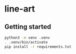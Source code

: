 # line-art

## Getting started

```bash
python3 -m venv .venv
. .venv/bin/activate
pip install -r requirements.txt
```